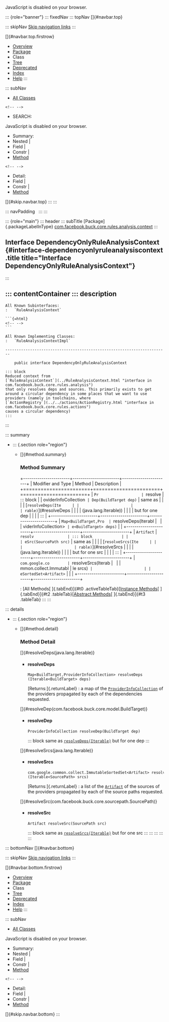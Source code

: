 <div>

JavaScript is disabled on your browser.

</div>

::: {role="banner"}
::: fixedNav
::: topNav
[]{#navbar.top}

::: skipNav
[Skip navigation links](#skip.navbar.top "Skip navigation links")
:::

[]{#navbar.top.firstrow}

-   [Overview](../../../../../../../index.html)
-   [Package](package-summary.html)
-   Class
-   [Tree](package-tree.html)
-   [Deprecated](../../../../../../../deprecated-list.html)
-   [Index](../../../../../../../index-all.html)
-   [Help](../../../../../../../help-doc.html)
:::

::: subNav
-   [All Classes](../../../../../../../allclasses.html)

```{=html}
<!-- -->
```
-   SEARCH:

<div>

<div>

JavaScript is disabled on your browser.

</div>

</div>

<div>

-   Summary: 
-   Nested \| 
-   Field \| 
-   Constr \| 
-   [Method](#method.summary)

```{=html}
<!-- -->
```
-   Detail: 
-   Field \| 
-   Constr \| 
-   [Method](#method.detail)

</div>

[]{#skip.navbar.top}
:::
:::

::: navPadding
 
:::
:::

::: {role="main"}
::: header
::: subTitle
[Package]{.packageLabelInType} [com.facebook.buck.core.rules.analysis.context](package-summary.html)
:::

## Interface DependencyOnlyRuleAnalysisContext {#interface-dependencyonlyruleanalysiscontext .title title="Interface DependencyOnlyRuleAnalysisContext"}
:::

::: contentContainer
::: description
-   

    All Known Subinterfaces:
    :   `RuleAnalysisContext`

    ```{=html}
    <!-- -->
    ```

    All Known Implementing Classes:
    :   `RuleAnalysisContextImpl`

    ------------------------------------------------------------------------

        public interface DependencyOnlyRuleAnalysisContext

    ::: block
    Reduced context from
    [`RuleAnalysisContext`](../RuleAnalysisContext.html "interface in com.facebook.buck.core.rules.analysis")
    that only resolves deps and sources. This primarily exists to get
    around a circular dependency in some places that we want to use
    providers (namely in toolchains, where
    [`ActionRegistry`](../../actions/ActionRegistry.html "interface in com.facebook.buck.core.rules.actions")
    causes a circular dependency)
    :::
:::

::: summary
-   ::: {.section role="region"}
    -   []{#method.summary}

        ### Method Summary

        +-----------------------+-----------------------+-----------------------+
        | Modifier and Type     | Method                | Description           |
        +=======================+=======================+=======================+
        | `Pr                   | `resolve              | ::: block             |
        | oviderInfoCollection` | Dep​(BuildTarget dep)` | same as               |
        |                       |                       | [`resolveDeps(Ite     |
        |                       |                       | rable)`](#resolveDeps |
        |                       |                       | (java.lang.Iterable)) |
        |                       |                       | but for one dep       |
        |                       |                       | :::                   |
        +-----------------------+-----------------------+-----------------------+
        | `Map<BuildTarget,​Pro  | `resolveDeps​(Iterabl  |                       |
        | viderInfoCollection>` | e<BuildTarget> deps)` |                       |
        +-----------------------+-----------------------+-----------------------+
        | `Artifact`            | `resolv               | ::: block             |
        |                       | eSrc​(SourcePath src)` | same as               |
        |                       |                       | [`resolveSrcs(Ite     |
        |                       |                       | rable)`](#resolveSrcs |
        |                       |                       | (java.lang.Iterable)) |
        |                       |                       | but for one src       |
        |                       |                       | :::                   |
        +-----------------------+-----------------------+-----------------------+
        | `com.google.co        | `resolveSrcs​(Iterab   |                       |
        | mmon.collect.Immutabl | le<SourcePath> srcs)` |                       |
        | eSortedSet<Artifact>` |                       |                       |
        +-----------------------+-----------------------+-----------------------+

        : [All Methods[ ]{.tabEnd}]{#t0 .activeTableTab}[[Instance
        Methods](javascript:show(2);)[ ]{.tabEnd}]{#t2
        .tableTab}[[Abstract
        Methods](javascript:show(4);)[ ]{.tabEnd}]{#t3 .tableTab}
    :::
:::

::: details
-   ::: {.section role="region"}
    -   []{#method.detail}

        ### Method Detail

        []{#resolveDeps(java.lang.Iterable)}

        -   #### resolveDeps

            ``` methodSignature
            Map<BuildTarget,​ProviderInfoCollection> resolveDeps​(Iterable<BuildTarget> deps)
            ```

            [Returns:]{.returnLabel}
            :   a map of the
                [`ProviderInfoCollection`](../../providers/collect/ProviderInfoCollection.html "interface in com.facebook.buck.core.rules.providers.collect")
                of the providers propagated by each of the dependencies
                requested.

        []{#resolveDep(com.facebook.buck.core.model.BuildTarget)}

        -   #### resolveDep

            ``` methodSignature
            ProviderInfoCollection resolveDep​(BuildTarget dep)
            ```

            ::: block
            same as
            [`resolveDeps(Iterable)`](#resolveDeps(java.lang.Iterable))
            but for one dep
            :::

        []{#resolveSrcs(java.lang.Iterable)}

        -   #### resolveSrcs

            ``` methodSignature
            com.google.common.collect.ImmutableSortedSet<Artifact> resolveSrcs​(Iterable<SourcePath> srcs)
            ```

            [Returns:]{.returnLabel}
            :   a list of the
                [`Artifact`](../../../artifact/Artifact.html "interface in com.facebook.buck.core.artifact")
                of the sources of the providers propagated by each of
                the source paths requested.

        []{#resolveSrc(com.facebook.buck.core.sourcepath.SourcePath)}

        -   #### resolveSrc

            ``` methodSignature
            Artifact resolveSrc​(SourcePath src)
            ```

            ::: block
            same as
            [`resolveSrcs(Iterable)`](#resolveSrcs(java.lang.Iterable))
            but for one src
            :::
    :::
:::
:::
:::

::: bottomNav
[]{#navbar.bottom}

::: skipNav
[Skip navigation links](#skip.navbar.bottom "Skip navigation links")
:::

[]{#navbar.bottom.firstrow}

-   [Overview](../../../../../../../index.html)
-   [Package](package-summary.html)
-   Class
-   [Tree](package-tree.html)
-   [Deprecated](../../../../../../../deprecated-list.html)
-   [Index](../../../../../../../index-all.html)
-   [Help](../../../../../../../help-doc.html)
:::

::: subNav
-   [All Classes](../../../../../../../allclasses.html)

<div>

<div>

JavaScript is disabled on your browser.

</div>

</div>

<div>

-   Summary: 
-   Nested \| 
-   Field \| 
-   Constr \| 
-   [Method](#method.summary)

```{=html}
<!-- -->
```
-   Detail: 
-   Field \| 
-   Constr \| 
-   [Method](#method.detail)

</div>

[]{#skip.navbar.bottom}
:::
